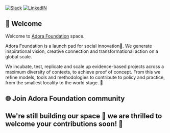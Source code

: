 [![Slack](https://img.shields.io/badge/Slack-@adora-foundation.slack.com-yellow.svg)](https://adora-foundation.slack.com)
[![LinkedIN](https://img.shields.io/badge/LinkedIn-@aadora-foundation-lightgray.svg)](https://https://www.linkedin.com/company/adora-foundation-ltd/)

## 👋 Welcome
Welcome to [Adora Foundation](https://adorafoundation.org/) space. 

Adora Foundation is a launch pad for social innovation👐. We generate inspirational vision, creative connection and transformational action on a global scale. 

We incubate, test, replicate and scale up evidence-based projects across a maximum diversity of contexts, to achieve proof of concept. From this we refine models, tools and methodologies to contribute to policy and practice, from the smallest locality to the world stage. 🚀 


## 🌐 Join Adora Foundation community

## We're still building our space 👷 we are thrilled to welcome your contributions soon! 🤗
